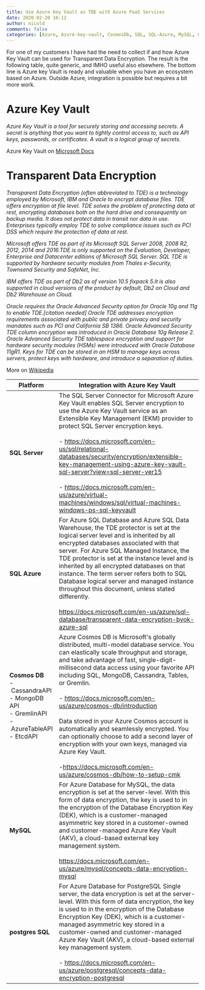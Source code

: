 ```yaml
---
title: Use Azure Key Vault as TDE with Azure PaaS Services
date: 2020-02-20 16:12
author: nicold
comments: false
categories: [Azure, Azure-key-vault, CosmosDb, SQL, SQL-Azure, MySQL, Cassandra, MongoDB, Gremlin, Azure-TableStorage, Etcd]
---
```


For one of my customers I have had the need to collect if and how Azure Key Vault can be used for Transparent Data Encryption. The result is the following table, quite generic, and IMHO useful also elsewhere. The bottom line is Azure key Vault is ready and valuable when you have an ecosystem based on Azure. Outside Azure, integration is possible but requires a bit more work.  

# Azure Key Vault
*Azure Key Vault is a tool for securely storing and accessing secrets. A secret is anything that you want to tightly control access to, such as API keys, passwords, or certificates. A vault is a logical group of secrets.*

Azure Key Vault on <a href="https://docs.microsoft.com/en-us/azure/key-vault/" target="_blank">Microsoft Docs</a>

# Transparent Data Encryption
*Transparent Data Encryption (often abbreviated to TDE) is a technology employed by Microsoft, IBM and Oracle to encrypt database files. TDE offers encryption at file level. TDE solves the problem of protecting data at rest, encrypting databases both on the hard drive and consequently on backup media. It does not protect data in transit nor data in use. Enterprises typically employ TDE to solve compliance issues such as PCI DSS which require the protection of data at rest.*


*Microsoft offers TDE as part of its Microsoft SQL Server 2008, 2008 R2, 2012, 2014 and 2016.TDE is only supported on the Evaluation, Developer, Enterprise and Datacenter editions of Microsoft SQL Server. SQL TDE is supported by hardware security modules from Thales e-Security, Townsend Security and SafeNet, Inc.*


*IBM offers TDE as part of Db2 as of version 10.5 fixpack 5.It is also supported in cloud versions of the product by default, Db2 on Cloud and Db2 Warehouse on Cloud.*


*Oracle requires the Oracle Advanced Security option for Oracle 10g and 11g to enable TDE.[citation needed] Oracle TDE addresses encryption requirements associated with public and private privacy and security mandates such as PCI and California SB 1386. Oracle Advanced Security TDE column encryption was introduced in Oracle Database 10g Release 2. Oracle Advanced Security TDE tablespace encryption and support for hardware security modules (HSMs) were introduced with Oracle Database 11gR1. Keys for TDE can be stored in an HSM to manage keys across servers, protect keys with hardware, and introduce a separation of duties.* 

More on <a href="https://en.wikipedia.org/wiki/Transparent_data_encryption" target="_blank">Wikipedia</a>


| Platform | Integration with Azure Key Vault | 
|----------|----------|
|**SQL Server** | The SQL Server Connector for Microsoft Azure Key Vault enables SQL Server encryption to use the Azure Key Vault service as an Extensible Key Management (EKM) provider to protect SQL Server encryption keys. <br/><br/> - <a href="https://docs.microsoft.com/en-us/sql/relational-databases/security/encryption/extensible-key-management-using-azure-key-vault-sql-server?view=sql-server-ver15" target="_blank">https://docs.microsoft.com/en-us/sql/relational-databases/security/encryption/extensible-key-management-using-azure-key-vault-sql-server?view=sql-server-ver15</a> <br/><br/> -  <a href="https://docs.microsoft.com/en-us/azure/virtual-machines/windows/sql/virtual-machines-windows-ps-sql-keyvault" target="_blank">https://docs.microsoft.com/en-us/azure/virtual-machines/windows/sql/virtual-machines-windows-ps-sql-keyvault</a> |
| **SQL Azure** | For Azure SQL Database and Azure SQL Data Warehouse, the TDE protector is set at the logical server level and is inherited by all encrypted databases associated with that server. For Azure SQL Managed Instance, the TDE protector is set at the instance level and is inherited by all encrypted databases on that instance. The term server refers both to SQL Database logical server and managed instance throughout this document, unless stated differently.<br/><br/> <a href="https://docs.microsoft.com/en-us/azure/sql-database/transparent-data-encryption-byok-azure-sql" target="_blank">https://docs.microsoft.com/en-us/azure/sql-database/transparent-data-encryption-byok-azure-sql</a>|
| **Cosmos DB**<br/>-&nbsp;CassandraAPI<br/>-&nbsp;MongoDB API<br/>-&nbsp;GremlinAPI<br/> -&nbsp;AzureTableAPI<br/>- EtcdAPI| Azure Cosmos DB is Microsoft's globally distributed, multi-model database service. You can elastically scale throughput and storage, and take advantage of fast, single-digit-millisecond data access using your favorite API including SQL, MongoDB, Cassandra, Tables, or Gremlin.<br/><br/> - <a href="https://docs.microsoft.com/en-us/azure/cosmos-db/introduction" target="_blank">https://docs.microsoft.com/en-us/azure/cosmos-db/introduction</a> <br/><br/> Data stored in your Azure Cosmos account is automatically and seamlessly encrypted. You can optionally choose to add a second layer of encryption with your own keys, managed via Azure Key Vault. <br/><br/> -<a href="https://docs.microsoft.com/en-us/azure/cosmos-db/how-to-setup-cmk" target="_blank">https://docs.microsoft.com/en-us/azure/cosmos-db/how-to-setup-cmk</a> <br/>|
| **MySQL**| For Azure Database for MySQL, the data encryption is set at the server-level. With this form of data encryption, the key is used to in the encryption of the Database Encryption Key (DEK), which is a customer-managed asymmetric key stored in a customer-owned and customer-managed Azure Key Vault (AKV), a cloud-based external key management system. <br/><br/> <a href="https://docs.microsoft.com/en-us/azure/mysql/concepts-data-encryption-mysql" target="_blank">https://docs.microsoft.com/en-us/azure/mysql/concepts-data-encryption-mysql</a> |
| **postgres SQL**| For Azure Database for PostgreSQL Single server, the data encryption is set at the server-level. With this form of data encryption, the key is used to in the encryption of the Database Encryption Key (DEK), which is a customer-managed asymmetric key stored in a customer-owned and customer-managed Azure Key Vault (AKV), a cloud-based external key management system. <br/><br/>- <a href="https://docs.microsoft.com/en-us/azure/postgresql/concepts-data-encryption-postgresql" target="_blank">https://docs.microsoft.com/en-us/azure/postgresql/concepts-data-encryption-postgresql</a> |